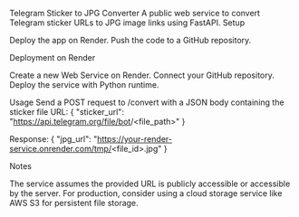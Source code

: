 Telegram Sticker to JPG Converter
A public web service to convert Telegram sticker URLs to JPG image links using FastAPI.
Setup

Deploy the app on Render.
Push the code to a GitHub repository.

Deployment on Render

Create a new Web Service on Render.
Connect your GitHub repository.
Deploy the service with Python runtime.

Usage
Send a POST request to /convert with a JSON body containing the sticker file URL:
{
  "sticker_url": "https://api.telegram.org/file/bot<token>/<file_path>"
}

Response:
{
  "jpg_url": "https://your-render-service.onrender.com/tmp/<file_id>.jpg"
}

Notes

The service assumes the provided URL is publicly accessible or accessible by the server.
For production, consider using a cloud storage service like AWS S3 for persistent file storage.
